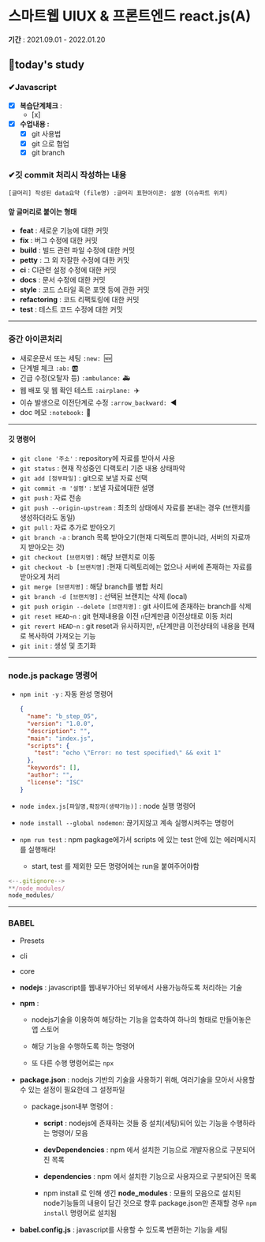 # 스마트웹 UIUX & 프론트엔드 react.js(A)

**기간** : 2021.09.01 - 2022.01.20

## 📌today's study



### ✔Javascript

- [x] **복습단계체크** : 
  - [x] 
- [x] **수업내용 :**
  - [x] git 사용법
  - [x] git 으로 협업
  - [x] git branch 

### ✔깃 commit 처리시 작성하는 내용

```
[글머리] 작성된 data요약 (file명) :글머리 표현아이콘: 설명 (이슈파트 위치)
```

#### 앞 글머리로 붙이는 형태

- **feat** : 새로운 기능에 대한 커밋
- **fix** : 버그 수정에 대한 커밋
- **build** : 빌드 관련 파일 수정에 대한 커밋
- **petty** : 그 외 자잘한 수정에 대한 커밋
- **ci** : CI관련 설정 수정에 대한 커밋
- **docs** : 문서 수정에 대한 커밋
- **style** : 코드 스타일 혹은 포맷 등에 관한 커밋
- **refactoring** : 코드 리팩토링에 대한 커밋
- **test** : 테스트 코드 수정에 대한 커밋

------

### 중간 아이콘처리

- 새로운문서 또는 세팅 `:new: `🆕
- 단계별 체크 `:ab:` 🆎
- 긴급 수정(오탈자 등) `:ambulance:` 🚑
- 웹 배포 및 웹 확인 테스트 `:airplane: `✈️
- 이슈 발생으로 이전단계로 수정 `:arrow_backward: `◀️
- doc 메모 `:notebook:` 📓

------

#### 깃 명령어

- `git clone '주소'` : repository에 자료를 받아서 사용
- `git status` : 현재 작성중인 디랙토리 기준 내용 상태파악
- `git add [첨부파일]` : git으로 보낼 자료 선택
- `git commit -m '설명'` : 보낼 자료에대한 설명
- `git push` : 자료 전송
- `git push --origin-upstream` : 최초의 상태에서 자료를 본내는 경우 (브랜치를 생성하더라도 동일)
- `git pull` : 자료 추가로 받아오기
- `git branch -a` : branch 목록 받아오기(현재 디렉토리 뿐아니라, 서버의 자료까지 받아오는 것)
- `git checkout [브랜치명]` : 해당 브랜치로 이동
- `git checkout -b [브랜치명]` :현재 디렉토리에는 없으나 서버에 존재하는 자료를 받아오게 처리
- `git merge [브랜치명]` : 해당 branch를 병합 처리
- `git branch -d [브랜치명]` : 선택된 브랜치는 삭제 (local)
- `git push origin --delete [브랜치명]` : git 사이트에 존재하는 branch를 삭제
- `git reset HEAD~n` : git 현재내용을 이전 `n`단계만큼 이전상태로 이동 처리
- `git revert HEAD~n` : git reset과 유사하지만, `n`단계만큼 이전상태의 내용을 현재로 복사하여 가져오는 기능
- `git init` : 생성 및 초기화



---

### node.js package 명령어

- `npm init -y`  : 자동 완성 명령어

  ```json
  {
    "name": "b_step_05",
    "version": "1.0.0",
    "description": "",
    "main": "index.js",
    "scripts": {
      "test": "echo \"Error: no test specified\" && exit 1"
    },
    "keywords": [],
    "author": "",
    "license": "ISC"
  }
  ```

- `node index.js[파일명,확장자(생략가능)]` : node 실행 명령어

- `node install --global nodemon`:  끊기지않고 계속 실행시켜주는 명령어

- `npm run test` : npm pagkage에가서 scripts 에 있는 test 안에 있는 에러메시지를 실행해라! 

  - start, test 를 제외한 모든 명령어에는 run을 붙여주어야함

```javascript
<--.gitignore-->
**/node_modules/
node_modules/
```



---

### BABEL

- Presets
- cli
- core

- **nodejs** : javascript를 웹내부가아닌 외부에서 사용가능하도록 처리하는 기술

- **npm** :

  - nodejs기술을 이용하여 해당하는 기능을 압축하여 하나의 형태로 만들어놓은 앱 스토어


  - 해당 기능을 수행하도록 하는 명령어


  - 또 다른 수행 명령어로는 `npx`


- **package.json** : nodejs 기반의 기술을 사용하기 위해, 여러기술을 모아서 사용할 수 있는 설정이 필요한데 그 설정파일

  - package.json내부 명령어 :

    - **script** : nodejs에 존재하는 것들 중 설치(세팅)되어 있는 기능을 수행하라는 명령어/ 모음


    - **devDependencies** : npm 에서 설치한 기능으로 개발자용으로 구분되어진 목록


    - **dependencies** : npm 에서 설치한 기능으로 사용자으로 구분되어진 목록


    - npm install 로 인해 생긴 **node_modules** : 모듈의 모음으로 설치된 node기능들의 내용이 담긴 것으로 향후 package.json만 존재할 경우 `npm install` 명령어로 설치됨


- **babel.config.js** : javascript를 사용할 수 있도록 변환하는 기능을 세팅
